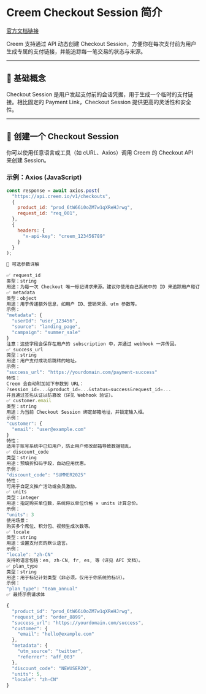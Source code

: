 # Creem Checkout Session 简介

[官方文档链接](https://docs.creem.io/learn/checkout-session/introduction)

Creem 支持通过 API 动态创建 Checkout Session，方便你在每次支付前为用户生成专属的支付链接，并能追踪每一笔交易的状态与来源。

---

## 📌 基础概念

Checkout Session 是用户发起支付前的会话凭据，用于生成一个临时的支付链接。相比固定的 Payment Link，Checkout Session 提供更高的灵活性和安全性。

---

## 🚀 创建一个 Checkout Session

你可以使用任意语言或工具（如 cURL、Axios）调用 Creem 的 Checkout API 来创建 Session。

### 示例：Axios (JavaScript)

```js
const response = await axios.post(
  "https://api.creem.io/v1/checkouts",
  {
    product_id: "prod_6tW66i0oZM7w1qXReHJrwg",
    request_id: "req_001",
  },
  {
    headers: {
      "x-api-key": "creem_123456789"
    }
  }
);

🧩 可选参数详解

✅ request_id
类型：string
用途：为每一次 Checkout 唯一标记请求来源。建议你使用自己系统中的 ID 来追踪用户和订单。
✅ metadata
类型：object
用途：用于传递额外信息，如用户 ID、营销来源、utm 参数等。
示例：
"metadata": {
  "userId": "user_123456",
  "source": "landing_page",
  "campaign": "summer_sale"
}
注意：这些字段会保存在用户的 subscription 中，并通过 webhook 一并传回。
✅ success_url
类型：string
用途：用户支付成功后跳转的地址。
示例：
"success_url": "https://yourdomain.com/payment-success"
特性：
Creem 会自动附加如下参数到 URL：
?session_id=...&product_id=...&status=success&request_id=...
并且通过签名认证以防篡改（详见 Webhook 验证）。
✅ customer.email
类型：string
用途：为当前 Checkout Session 绑定邮箱地址，并锁定输入框。
示例：
"customer": {
  "email": "user@example.com"
}
特性：
适用于账号系统中已知用户，防止用户修改邮箱导致数据错乱。
✅ discount_code
类型：string
用途：预填折扣码字段，自动应用优惠。
示例：
"discount_code": "SUMMER2025"
特性：
可用于自定义推广活动或会员激励。
✅ units
类型：integer
用途：指定购买单位数，系统将以单位价格 × units 计算总价。
示例：
"units": 3
使用场景：
购买多个席位、积分包、视频生成次数等。
✅ locale
类型：string
用途：设置支付页的默认语言。
示例：
"locale": "zh-CN"
支持的语言包括：en, zh-CN, fr, es, 等（详见 API 文档）。
✅ plan_type
类型：string
用途：用于标记计划类型（非必须，仅用于你系统的标识）。
示例：
"plan_type": "team_annual"
✅ 最终示例请求体

{
  "product_id": "prod_6tW66i0oZM7w1qXReHJrwg",
  "request_id": "order_8899",
  "success_url": "https://yourdomain.com/success",
  "customer": {
    "email": "hello@example.com"
  },
  "metadata": {
    "utm_source": "twitter",
    "referrer": "aff_003"
  },
  "discount_code": "NEWUSER20",
  "units": 5,
  "locale": "zh-CN"
}
